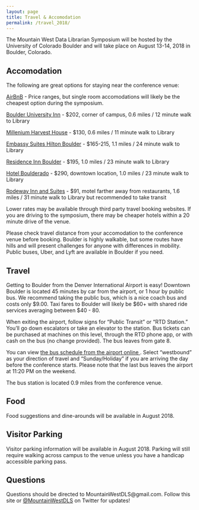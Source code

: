 ```yaml
---
layout: page
title: Travel & Accomodation
permalink: /travel_2018/
---
```


The Mountain West Data Librarian Symposium will be hosted by the University of Colorado Boulder and will take place on August 13-14, 2018 in Boulder, Colorado.

## Accomodation

The following are great options for staying near the conference venue: 
<p>
<a href="https://www.airbnb.com/">AirBnB</a> - Price ranges, but single room accomodations will likely be the cheapest option during the symposium. 
 </p>
  <p>
<a href="https://www.boulderuniversityinn.com/">Boulder University Inn</a> - $202, corner of campus, 0.6 miles / 12 minute walk to Library
    </p>
  <p>
<a href="Millenium Harvest Househttps://www.millenniumhotels.com/en/boulder/millennium-harvest-house-boulder/">Millenium Harvest House</a> - $130, 0.6 miles / 11 minute walk to Library
      </p>
  <p>
<a href="http://embassysuites3.hilton.com/en/hotels/colorado/embassy-suites-by-hilton-boulder-DENBOES/index.html">Embassy Suites Hilton Boulder</a> - $165-215, 1.1 miles / 24 minute walk to Library
      </p>
  <p>
<a href="https://www.marriott.com/hotels/travel/vbobl-residence-inn-boulder-canyon-boulevard/">Residence Inn Boulder</a> - $195, 1.0 miles / 23 minute walk to Library
           </p>
  <p>
<a href="https://www.boulderado.com/">Hotel Boulderado</a> - $290, downtown location, 1.0 miles / 23 minute walk to Library
             </p>
  <p>
<a href="https://www.choicehotels.com/colorado/boulder/rodeway-inn-hotels/co223">Rodeway Inn and Suites</a> - $91, motel farther away from restaurants, 1.6 miles / 31 minute walk to Library but recommended to take transit
 </p>
  <p>

Lower rates may be available through third party travel booking websites. If you are driving to the symposium, there may be cheaper hotels within a 20 minute drive of the venue.
<p></p>
Please check travel distance from your accomodation to the conference venue before booking. Boulder is highly walkable, but some routes have hills and will present challenges for anyone with differences in mobility. Public buses, Uber, and Lyft are available in Boulder if you need.
</p>
  
## Travel
<p></p>
Getting to Boulder from the Denver International Airport is easy! Downtown Boulder is located 45 minutes by car from the airport, or 1 hour by public bus. We recommend taking the public bus, which is a nice coach bus and costs only $9.00. Taxi fares to Boulder will likely be $60+ with shared ride services averaging between $40 - 80. 
<p></p>
When exiting the airport, follow signs for “Public Transit” or “RTD Station.” You’ll go down escalators or take an elevator to the station. Bus tickets can be purchased at machines on this level, through the RTD phone app, or with cash on the bus (no change provided). The bus leaves from gate 8.
<p></p>
You can view <a href="http://www3.rtd-denver.com/schedules/getSchedule.action?runboardId=2514&routeId=AB&routeType=9&&direction=W-Bound&serviceType=3#day">the bus schedule from the airport online </a>. Select “westbound” as your direction of travel and “Sunday/Holiday” if you are arriving the day before the conference starts. Please note that the last bus leaves the airport at 11:20 PM on the weekend. 
<p></p>
The bus station is located 0.9 miles from the conference venue.
<p></p>

  
## Food
<p></p>
Food suggestions and dine-arounds will be available in August 2018.
<p></p>
  
##  Visitor Parking
<p></p>
Visitor parking information will be available in August 2018. Parking will still require walking across campus to the venue unless you have a handicap accessible parking pass.
<p></p>
  
## Questions
<p></p>
Questions should be directed to MountainWestDLS@gmail.com. Follow this site or <a href="https://twitter.com/@MountainWestDLS">@MountainWestDLS</a> on Twitter for updates!
